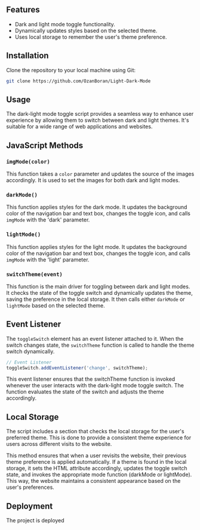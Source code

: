 
## Features

- Dark and light mode toggle functionality.
- Dynamically updates styles based on the selected theme.
- Uses local storage to remember the user's theme preference.

## Installation

Clone the repository to your local machine using Git:

```bash
git clone https://github.com/OzanBoran/Light-Dark-Mode
```

## Usage

The dark-light mode toggle script provides a seamless way to enhance user experience by allowing them to switch between dark and light themes. It's suitable for a wide range of web applications and websites.

## JavaScript Methods

### `imgMode(color)`

This function takes a `color` parameter and updates the source of the images accordingly. It is used to set the images for both dark and light modes.

### `darkMode()`

This function applies styles for the dark mode. It updates the background color of the navigation bar and text box, changes the toggle icon, and calls `imgMode` with the 'dark' parameter.

### `lightMode()`

This function applies styles for the light mode. It updates the background color of the navigation bar and text box, changes the toggle icon, and calls `imgMode` with the 'light' parameter.

### `switchTheme(event)`

This function is the main driver for toggling between dark and light modes. It checks the state of the toggle switch and dynamically updates the theme, saving the preference in the local storage. It then calls either `darkMode` or `lightMode` based on the selected theme.

## Event Listener

The `toggleSwitch` element has an event listener attached to it. When the switch changes state, the `switchTheme` function is called to handle the theme switch dynamically.

```javascript
// Event Listener
toggleSwitch.addEventListener('change', switchTheme);
```
This event listener ensures that the switchTheme function is invoked whenever the user interacts with the dark-light mode toggle switch. The function evaluates the state of the switch and adjusts the theme accordingly.

## Local Storage
The script includes a section that checks the local storage for the user's preferred theme. This is done to provide a consistent theme experience for users across different visits to the website.

This method ensures that when a user revisits the website, their previous theme preference is applied automatically. If a theme is found in the local storage, it sets the HTML attribute accordingly, updates the toggle switch state, and invokes the appropriate mode function (darkMode or lightMode). This way, the website maintains a consistent appearance based on the user's preferences.

## Deployment

The project is deployed
